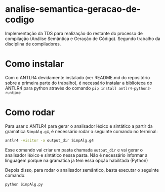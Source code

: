 # analise-semantica-geracao-de-codigo
Implementação da TDS para realização do restante do processo de compilação (Análise Semântica e Geração de Código).  Segundo trabalho da disciplina de compiladores.

# Como instalar

Com o ANTLR4 devidamente instalado (ver README.md do repositório sobre a primeira parte do trabalho), é necessário instalar a biblioteca do ANTLR4 para python através do comando `pip install antlr4-python3-runtime`

# Como rodar

Para usar o ANTLR4 para gerar o analisador léxico e sintático a partir da gramática `SimpAlg.g4`, é necessário rodar o seguinte comando no terminal:

~~~ bash
antlr4 -visitor -o output_dir SimpAlg.g4
~~~
Esse comando vai criar um pasta chamada `output_dir` e vai gerar o analisador léxico e sintático nessa pasta. Não é necessário informar a linguagem porque na gramatica ja tem essa opção habilitada (Python)

Depois disso, para rodar o analisador semântico, basta executar o seguinte comando:

~~~ bash
python SimpAlg.py
~~~